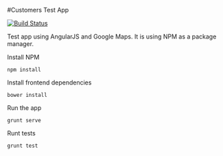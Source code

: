 #Customers Test App

[![Build Status](https://travis-ci.org/ayastreb/ic-customers.svg?branch=master)](https://travis-ci.org/ayastreb/ic-customers)

Test app using AngularJS and Google Maps.
It is using NPM as a package manager.

Install NPM
```
npm install
```

Install frontend dependencies
```
bower install
```

Run the app
```
grunt serve
```

Runt tests
```
grunt test
```

